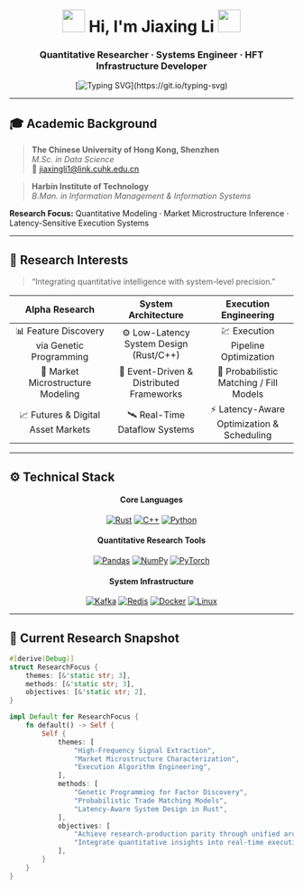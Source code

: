<!-- ───────────────────────────────────────────────────────────── -->
<h1 align="center">
  <img src="https://raw.githubusercontent.com/Tarikul-Islam-Anik/Animated-Fluent-Emojis/master/Emojis/Hand%20gestures/Waving%20Hand.png" width="40" height="40" />
  Hi, I'm <strong>Jiaxing Li</strong>
  <img src="https://raw.githubusercontent.com/Tarikul-Islam-Anik/Animated-Fluent-Emojis/master/Emojis/Hand%20gestures/Waving%20Hand.png" width="40" height="40" />
</h1>

<h3 align="center">
  Quantitative Researcher · Systems Engineer · HFT Infrastructure Developer
</h3>

<div align="center">

[![Typing SVG](https://readme-typing-svg.demolab.com?font=Fira+Code&weight=600&size=20&duration=2700&pause=1200&color=00D4FF&center=true&vCenter=true&width=950&height=60&lines=Designing+ultra-low-latency+research+systems.;Modeling+market+microstructure+dynamics.;Bridging+quantitative+theory+and+production+execution.)](https://git.io/typing-svg)

</div>

---

## 🎓 Academic Background

> **The Chinese University of Hong Kong, Shenzhen**  
> _M.Sc. in Data Science_  
> 📧 [jiaxingli1@link.cuhk.edu.cn](mailto:jiaxingli1@link.cuhk.edu.cn)

> **Harbin Institute of Technology**  
> _B.Man. in Information Management & Information Systems_

**Research Focus:** Quantitative Modeling · Market Microstructure Inference · Latency-Sensitive Execution Systems

---

## 🧭 Research Interests

> “Integrating quantitative intelligence with system-level precision.”

<div align="center">

| **Alpha Research** | **System Architecture** | **Execution Engineering** |
|:------------------:|:-----------------------:|:-------------------------:|
| 📊 Feature Discovery via Genetic Programming | ⚙️ Low-Latency System Design (Rust/C++) | 💹 Execution Pipeline Optimization |
| 🔬 Market Microstructure Modeling | 🧩 Event-Driven & Distributed Frameworks | 🧠 Probabilistic Matching / Fill Models |
| 📈 Futures & Digital Asset Markets | 🛰️ Real-Time Dataflow Systems | ⚡ Latency-Aware Optimization & Scheduling |

</div>

---

## ⚙️ Technical Stack

<div align="center">

#### **Core Languages**
[![Rust](https://img.shields.io/badge/Rust-000000?style=flat&logo=rust&logoColor=white)](https://www.rust-lang.org/)
[![C++](https://img.shields.io/badge/C++-00599C?style=flat&logo=c%2B%2B&logoColor=white)](https://isocpp.org/)
[![Python](https://img.shields.io/badge/Python-3776AB?style=flat&logo=python&logoColor=white)](https://www.python.org/)

#### **Quantitative Research Tools**
[![Pandas](https://img.shields.io/badge/Pandas-150458?style=flat&logo=pandas&logoColor=white)](https://pandas.pydata.org/)
[![NumPy](https://img.shields.io/badge/Numpy-013243?style=flat&logo=numpy&logoColor=white)](https://numpy.org/)
[![PyTorch](https://img.shields.io/badge/PyTorch-EE4C2C?style=flat&logo=pytorch&logoColor=white)](https://pytorch.org/)

#### **System Infrastructure**
[![Kafka](https://img.shields.io/badge/Kafka-231F20?style=flat&logo=apachekafka&logoColor=white)](https://kafka.apache.org/)
[![Redis](https://img.shields.io/badge/Redis-DC382D?style=flat&logo=redis&logoColor=white)](https://redis.io/)
[![Docker](https://img.shields.io/badge/Docker-2496ED?style=flat&logo=docker&logoColor=white)](https://www.docker.com/)
[![Linux](https://img.shields.io/badge/Linux-222222?style=flat&logo=linux&logoColor=FCC624)](https://www.linux.org/)

</div>

---

## 🧩 Current Research Snapshot

```rust
#[derive(Debug)]
struct ResearchFocus {
    themes: [&'static str; 3],
    methods: [&'static str; 3],
    objectives: [&'static str; 2],
}

impl Default for ResearchFocus {
    fn default() -> Self {
        Self {
            themes: [
                "High-Frequency Signal Extraction",
                "Market Microstructure Characterization",
                "Execution Algorithm Engineering",
            ],
            methods: [
                "Genetic Programming for Factor Discovery",
                "Probabilistic Trade Matching Models",
                "Latency-Aware System Design in Rust",
            ],
            objectives: [
                "Achieve research-production parity through unified architecture",
                "Integrate quantitative insights into real-time execution frameworks",
            ],
        }
    }
}

